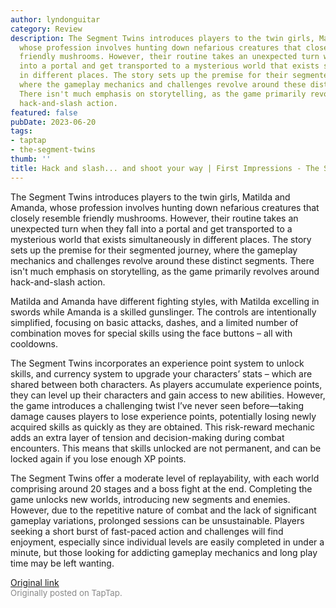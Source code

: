 ```yaml
---
author: lyndonguitar
category: Review
description: The Segment Twins introduces players to the twin girls, Matilda and Amanda,
  whose profession involves hunting down nefarious creatures that closely resemble
  friendly mushrooms. However, their routine takes an unexpected turn when they fall
  into a portal and get transported to a mysterious world that exists simultaneously
  in different places. The story sets up the premise for their segmented journey,
  where the gameplay mechanics and challenges revolve around these distinct segments.
  There isn't much emphasis on storytelling, as the game primarily revolves around
  hack-and-slash action.
featured: false
pubDate: 2023-06-20
tags:
- taptap
- the-segment-twins
thumb: ''
title: Hack and slash... and shoot your way | First Impressions - The Segment Twins
---
```


The Segment Twins introduces players to the twin girls, Matilda and Amanda, whose profession involves hunting down nefarious creatures that closely resemble friendly mushrooms. However, their routine takes an unexpected turn when they fall into a portal and get transported to a mysterious world that exists simultaneously in different places. The story sets up the premise for their segmented journey, where the gameplay mechanics and challenges revolve around these distinct segments. There isn't much emphasis on storytelling, as the game primarily revolves around hack-and-slash action.

Matilda and Amanda have different fighting styles, with Matilda excelling in swords while Amanda is a skilled gunslinger. The controls are intentionally simplified, focusing on basic attacks, dashes, and a limited number of combination moves for special skills using the face buttons – all with cooldowns.

The Segment Twins incorporates an experience point system to unlock skills, and currency system to upgrade your characters’ stats – which are shared between both characters. As players accumulate experience points, they can level up their characters and gain access to new abilities. However, the game introduces a challenging twist I’ve never seen before—taking damage causes players to lose experience points, potentially losing newly acquired skills as quickly as they are obtained. This risk-reward mechanic adds an extra layer of tension and decision-making during combat encounters. This means that skills unlocked are not permanent, and can be locked again if you lose enough XP points.

The Segment Twins offer a moderate level of replayability, with each world comprising around 20 stages and a boss fight at the end. Completing the game unlocks new worlds, introducing new segments and enemies. However, due to the repetitive nature of combat and the lack of significant gameplay variations, prolonged sessions can be unsustainable. Players seeking a short burst of fast-paced action and challenges will find enjoyment, especially since individual levels are easily completed in under a minute, but those looking for addicting gameplay mechanics and long play time may be left wanting.

[Original link](https://www.taptap.io/post/5856420)<br><span style="font-size: 0.95em; color: #888;">Originally posted on TapTap.</span>
